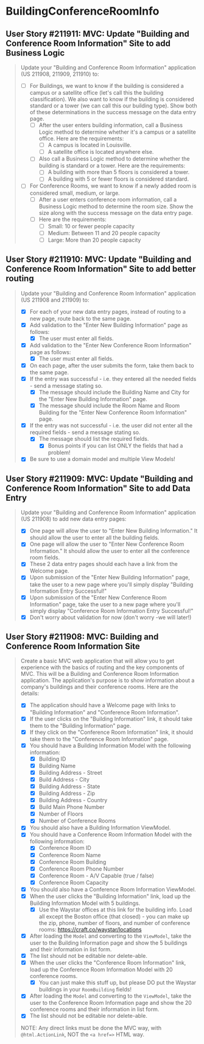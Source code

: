 BuildingConferenceRoomInfo
==========================

User Story #211911: MVC: Update "Building and Conference Room
Information" Site to add Business Logic
---------------------------------------

> Update your "Building and Conference Room Information" application (US
> 211908, 211909, 211910) to:
>
> - [ ] For Buildings, we want to know if the building is considered a
>   campus or a satellite office (let's call this the building
>   classification). We also want to know if the building is considered
>   standard or a tower (we can call this our building type). Show both
>   of these determinations in the success message on the data entry
>   page.
>   - [ ] After the user enters building information, call a Business
>     Logic method to determine whether it's a campus or a satellite
>     office. Here are the requirements:
>     - [ ] A campus is located in Louisville.
>     - [ ] A satellite office is located anywhere else.
>   - [ ] Also call a Business Logic method to determine whether the
>     building is standard or a tower. Here are the requirements:
>     - [ ] A building with more than 5 floors is considered a tower.
>     - [ ] A building with 5 or fewer floors is considered standard.
> - [ ] For Conference Rooms, we want to know if a newly added room is
>   considered small, medium, or large.
>   - [ ] After a user enters conference room information, call a
>     Business Logic method to determine the room size. Show the size
>     along with the success message on the data entry page.
>   - [ ] Here are the requirements:
>     - [ ] Small: 10 or fewer people capacity
>     - [ ] Medium: Between 11 and 20 people capacity
>     - [ ] Large: More than 20 people capacity

User Story #211910: MVC: Update "Building and Conference Room
Information" Site to add better routing
---------------------------------------

> Update your "Building and Conference Room Information" application (US
> 211908 and 211909) to:
>
> - [x] For each of your new data entry pages, instead of routing to a
>   new page, route back to the same page.
> - [x] Add validation to the "Enter New Building Information" page as
>   follows:
>   - [x] The user must enter all fields.
> - [x] Add validation to the "Enter New Conference Room Information"
>   page as follows:
>   - [x] The user must enter all fields.
> - [x] On each page, after the user submits the form, take them back to
>   the same page.
> - [x] If the entry was successful - i.e. they entered all the needed
>   fields - send a message stating so.
>   - [x] The message should include the Building Name and City for the
>     "Enter New Building Information" page.
>   - [x] The message should include the Room Name and Room Building for
>     the "Enter New Conference Room Information" page.
> - [x] If the entry was not successful - i.e. the user did not enter
>   all the required fields - send a message stating so.
>   - [x] The message should list the required fields.
>     - [x] Bonus points if you can list ONLY the fields that had a
>       problem!
> - [x] Be sure to use a domain model and multiple View Models!

User Story #211909: MVC: Update "Building and Conference Room
Information" Site to add Data Entry
-----------------------------------

> Update your "Building and Conference Room Information" application (US
> 211908) to add new data entry pages:
>
> - [x] One page will allow the user to "Enter New Building
>   Information." It should allow the user to enter all the building
>   fields.
> - [x] One page will allow the user to "Enter New Conference Room
>   Information." It should allow the user to enter all the conference
>   room fields.
> - [x] These 2 data entry pages should each have a link from the
>   Welcome page.
> - [x] Upon submission of the "Enter New Building Information" page,
>   take the user to a new page where you'll simply display "Building
>   Information Entry Successful!"
> - [x] Upon submission of the "Enter New Conference Room Information"
>   page, take the user to a new page where you'll simply display
>   "Conference Room Information Entry Successful!"
> - [x] Don't worry about validation for now (don't worry -we will
>   later!)

User Story #211908: MVC: Building and Conference Room Information Site
----------------------------------------------------------------------

> Create a basic MVC web application that will allow you to get
> experience with the basics of routing and the key components of MVC.
> This will be a Building and Conference Room Information application.
> The application's purpose is to show information about a company's
> buildings and their conference rooms. Here are the details:
>
> - [x] The application should have a Welcome page with links to
>   "Building Information" and "Conference Room Information".
> - [x] If the user clicks on the "Building Information" link, it should
>   take them to the "Building Information" page.
> - [x] If they click on the "Conference Room Information" link, it
>   should take them to the "Conference Room Information" page.
> - [x] You should have a Building Information Model with the following
>   information:
>   - [x] Building ID
>   - [x] Building Name
>   - [x] Building Address - Street
>   - [x] Build Address - City
>   - [x] Building Address - State
>   - [x] Building Address - Zip
>   - [x] Building Address - Country
>   - [x] Build Main Phone Number
>   - [x] Number of Floors
>   - [x] Number of Conference Rooms
> - [x] You should also have a Building Information ViewModel.
> - [x] You should have a Conference Room Information Model with the
>   following information:
>   - [x] Conference Room ID
>   - [x] Conference Room Name
>   - [x] Conference Room Building
>   - [x] Conference Room Phone Number
>   - [x] Conference Room - A/V Capable (true / false)
>   - [x] Conference Room Capacity
> - [x] You should also have a Conference Room Information ViewModel.
> - [x] When the user clicks the "Building Information" link, load up
>   the Building Information Model with 5 buildings.
>   - [x] Use the Waystar offices at this link for the building info.
>   Load all except the Boston office (that closed) - you can make up
>   the zip, phone, number of floors, and number of conference rooms:
>   <https://craft.co/waystar/locations>
> - [x] After loading the `Model` and converting to the `ViewModel`,
>   take the user to the Building Information page and show the 5
>   buildings and their information in list form.
> - [x] The list should not be editable nor delete-able.
> - [x] When the user clicks the "Conference Room Information" link,
>   load up the Conference Room Information Model with 20 conference
>   rooms.
>   - [x] You can just make this stuff up, but please DO put the Waystar
>   buildings in your `RoomBuilding` fields!
> - [x] After loading the `Model` and converting to the `ViewModel`,
>   take the user to the Conference Room Information page and show the
>   20 conference rooms and their information in list form.
> - [x] The list should not be editable nor delete-able.
>
> NOTE: Any direct links must be done the MVC way, with
> `@html.ActionLink`, NOT the `<a href=>` HTML way.
